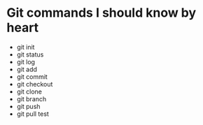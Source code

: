 # Git commands I should know by heart
- git init
- git status
- git log
- git add
- git commit
- git checkout
- git clone
- git branch
- git push
- git pull
test
